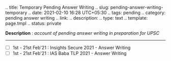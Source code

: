 .. title: Temporary Pending Answer Writing
.. slug: pending-answer-writing-temporary
.. date: 2021-02-10 16:28 UTC+05:30
.. tags: pending
.. category: pending answer writing
.. link: 
.. description: 
.. type: text
.. template: page.tmpl
.. status: private

**Description** : *account of pending answer writing in preparation for UPSC*

***
<!-- TEASER_END -->

- [ ] 1st - 21st Feb'21 : Insights Secure 2021 - Answer Writing
- [ ] 1st - 21st Feb'21 : IAS Baba TLP 2021 - Answer Writing